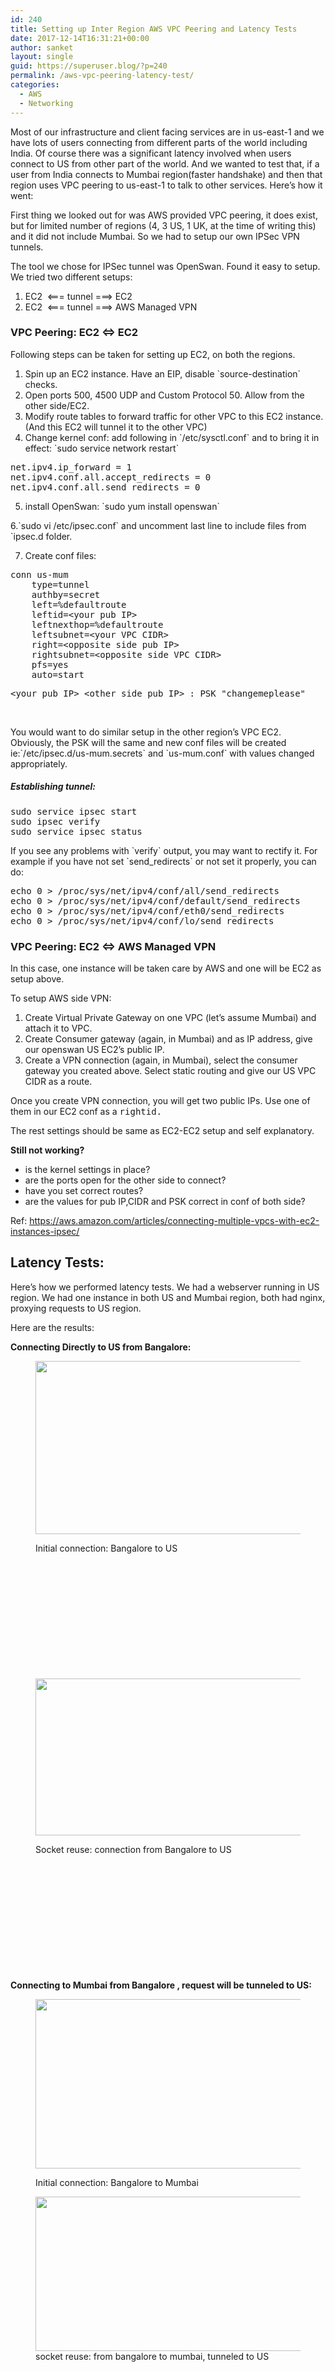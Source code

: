 ```yaml
---
id: 240
title: Setting up Inter Region AWS VPC Peering and Latency Tests
date: 2017-12-14T16:31:21+00:00
author: sanket
layout: single
guid: https://superuser.blog/?p=240
permalink: /aws-vpc-peering-latency-test/
categories:
  - AWS
  - Networking
---
```

Most of our infrastructure and client facing services are in us-east-1 and we have lots of users connecting from different parts of the world including India. Of course there was a significant latency involved when users connect to US from other part of the world. And we wanted to test that, if a user from India connects to Mumbai region(faster handshake) and then that region uses VPC peering to us-east-1 to talk to other services. Here&#8217;s how it went:

<!--more-->

First thing we looked out for was AWS provided VPC peering, it does exist, but for limited number of regions (4, 3 US, 1 UK, at the time of writing this) and it did not include Mumbai. So we had to setup our own IPSec VPN tunnels.

The tool we chose for IPSec tunnel was OpenSwan. Found it easy to setup. We tried two different setups:

  1. EC2  <=== tunnel ===> EC2
  2. EC2  <=== tunnel ===> AWS Managed VPN

### VPC Peering: EC2 <=> EC2

Following steps can be taken for setting up EC2, on both the regions.

<li style="list-style-type: none;">
  <ol>
    <li>
      Spin up an EC2 instance. Have an EIP, disable `source-destination` checks.
    </li>
    <li>
      Open ports 500, 4500 UDP and Custom Protocol 50. Allow from the other side/EC2.
    </li>
    <li>
      Modify route tables to forward traffic for other VPC to this EC2 instance. (And this EC2 will tunnel it to the other VPC)
    </li>
    <li>
      Change kernel conf: add following in `/etc/sysctl.conf` and to bring it in effect: `sudo service network restart`
    </li>
  </ol>
</li>

<pre class="remarkup-code">net.ipv4.ip_forward = 1
net.ipv4.conf.all.accept_redirects = 0
net.ipv4.conf.all.send_redirects = 0</pre>

5. install OpenSwan: \`sudo yum install openswan\`

6.\`sudo vi /etc/ipsec.conf\` and uncomment last line to include files from \`ipsec.d folder.

7. Create conf files:

<pre class="lang:default decode:true" title="/etc/ipsec.d/us-mum.conf">conn us-mum
	type=tunnel
	authby=secret
	left=%defaultroute
	leftid=&lt;your pub IP&gt;
	leftnexthop=%defaultroute
	leftsubnet=&lt;your VPC CIDR&gt;
	right=&lt;opposite side pub IP&gt;
	rightsubnet=&lt;opposite side VPC CIDR&gt;
	pfs=yes
	auto=start</pre>

<pre class="lang:default decode:true" title="/etc/ipsec.d/us-mum.secrets">&lt;your pub IP&gt; &lt;other side pub IP&gt; : PSK "changemeplease"</pre>

&nbsp;

You would want to do similar setup in the other region&#8217;s VPC EC2. Obviously, the PSK will the same and new conf files will be created ie:\`/etc/ipsec.d/us-mum.secrets\` and \`us-mum.conf\` with values changed appropriately.

##### Establishing tunnel:

<pre class="lang:default decode:true remarkup-code">sudo service ipsec start
sudo ipsec verify
sudo service ipsec status</pre>

If you see any problems with \`verify\` output, you may want to rectify it. For example if you have not set \`send_redirects\` or not set it properly, you can do:

<pre class="lang:default decode:true">echo 0 &gt; /proc/sys/net/ipv4/conf/all/send_redirects
echo 0 &gt; /proc/sys/net/ipv4/conf/default/send_redirects
echo 0 &gt; /proc/sys/net/ipv4/conf/eth0/send_redirects
echo 0 &gt; /proc/sys/net/ipv4/conf/lo/send_redirects</pre>

### VPC Peering: EC2 <=> AWS Managed VPN

In this case, one instance will be taken care by AWS and one will be EC2 as setup above.

To setup AWS side VPN:

<ol class="remarkup-list">
  <li class="remarkup-list-item">
    Create Virtual Private Gateway on one VPC (let&#8217;s assume Mumbai) and attach it to VPC.
  </li>
  <li class="remarkup-list-item">
    Create Consumer gateway (again, in Mumbai) and as IP address, give our openswan US EC2&#8217;s public IP.
  </li>
  <li class="remarkup-list-item">
    Create a VPN connection (again, in Mumbai), select the consumer gateway you created above. Select static routing and give our US VPC CIDR as a route.
  </li>
</ol>

Once you create VPN connection, you will get two public IPs. Use one of them in our EC2 conf as a <tt class="remarkup-monospaced">rightid. </tt>

The rest settings should be same as EC2-EC2 setup and self explanatory.

**Still not working?**

<ul class="remarkup-list">
  <li class="remarkup-list-item">
    is the kernel settings in place?
  </li>
  <li class="remarkup-list-item">
    are the ports open for the other side to connect?
  </li>
  <li class="remarkup-list-item">
    have you set correct routes?
  </li>
  <li class="remarkup-list-item">
    are the values for pub IP,CIDR and PSK correct in conf of both side?
  </li>
</ul>

Ref: <a href="https://aws.amazon.com/articles/connecting-multiple-vpcs-with-ec2-instances-ipsec/" target="_blank" rel="noopener">https://aws.amazon.com/articles/connecting-multiple-vpcs-with-ec2-instances-ipsec/</a>

## Latency Tests:

Here&#8217;s how we performed latency tests. We had a webserver running in US region. We had one instance in both US and Mumbai region, both had nginx, proxying requests to US region.

Here are the results:

**Connecting Directly to US from Bangalore:**<figure id="attachment_242" style="max-width: 533px" class="wp-caption alignleft">

<img class="wp-image-242 size-full" src="//superuser.blog/wp-content/uploads/2017/12/us_initial.jpg" alt="" width="533" height="277" srcset="https://superuser.blog/wp-content/uploads/2017/12/us_initial.jpg 533w, https://superuser.blog/wp-content/uploads/2017/12/us_initial-300x156.jpg 300w" sizes="(max-width: 533px) 100vw, 533px" /><figcaption class="wp-caption-text">Initial connection: Bangalore to US</figcaption></figure> 

&nbsp;

&nbsp;

&nbsp;

&nbsp;

&nbsp;

&nbsp;<figure id="attachment_243" style="max-width: 520px" class="wp-caption alignleft">

<img class="size-full wp-image-243" src="//superuser.blog/wp-content/uploads/2017/12/us_repeat.jpg" alt="" width="520" height="251" srcset="https://superuser.blog/wp-content/uploads/2017/12/us_repeat.jpg 520w, https://superuser.blog/wp-content/uploads/2017/12/us_repeat-300x145.jpg 300w" sizes="(max-width: 520px) 100vw, 520px" /><figcaption class="wp-caption-text">Socket reuse: connection from Bangalore to US</figcaption></figure> 

&nbsp;

&nbsp;

&nbsp;

&nbsp;

&nbsp;

&nbsp;

**Connecting to Mumbai from Bangalore , request will be tunneled to US:**<figure id="attachment_244" style="max-width: 521px" class="wp-caption alignleft">

<img class="wp-image-244 size-full" src="//superuser.blog/wp-content/uploads/2017/12/mum_initial.jpg" alt="" width="521" height="271" srcset="https://superuser.blog/wp-content/uploads/2017/12/mum_initial.jpg 521w, https://superuser.blog/wp-content/uploads/2017/12/mum_initial-300x156.jpg 300w" sizes="(max-width: 521px) 100vw, 521px" /><figcaption class="wp-caption-text">Initial connection: Bangalore to Mumbai</figcaption></figure> <figure id="attachment_245" style="max-width: 520px" class="wp-caption alignleft"><img class="wp-image-245 size-full" src="//superuser.blog/wp-content/uploads/2017/12/mum_repeat.jpg" alt="" width="520" height="247" srcset="https://superuser.blog/wp-content/uploads/2017/12/mum_repeat.jpg 520w, https://superuser.blog/wp-content/uploads/2017/12/mum_repeat-300x143.jpg 300w" sizes="(max-width: 520px) 100vw, 520px" /><figcaption class="wp-caption-text">socket reuse: from bangalore to mumbai, tunneled to US</figcaption></figure> 

&nbsp;

&nbsp;

&nbsp;

&nbsp;

&nbsp;

&nbsp;

&nbsp;

&nbsp;

&nbsp;

&nbsp;

&nbsp;

&nbsp;

As you can see, for the first request, handshake is much faster (approx 10x) to Mumbai as it is near to client. But when you have the socket established, it&#8217;s clear that if you take Mumbai route (VPN) to US instead of going directly US, it is approx 1.5x slower as we encounter penalty for VPN encryption and decryption operations.

So that&#8217;s how that one went. Let me know if any doubts or you&#8217;re stuck anywhere. Also I would love to know how did it work for you and what improvements you saw with your setup.